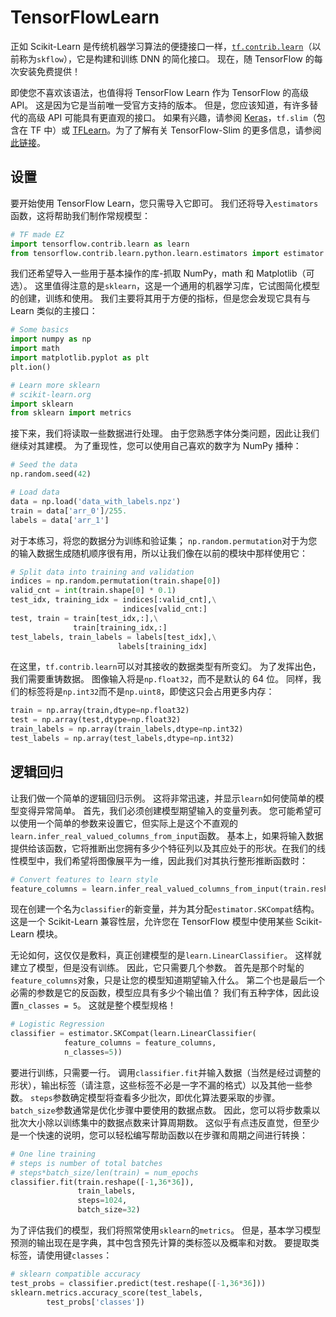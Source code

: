 # TensorFlowLearn

正如 Scikit-Learn 是传统机器学习算法的便捷接口一样，[`tf.contrib.learn`](https://github.com/tensorflow/tensorflow/tree/master/tensorflow/contrib/learn/python/learn)（以前称为`skflow`），它是构建和训练 DNN 的简化接口。 现在，随 TensorFlow 的每次安装免费提供！

即使您不喜欢该语法，也值得将 TensorFlow Learn 作为 TensorFlow 的高级 API。 这是因为它是当前唯一受官方支持的版本。 但是，您应该知道，有许多替代的高级 API 可能具有更直观的接口。 如果有兴趣，请参阅 [Keras](https://keras.io/)，`tf.slim`（包含在 TF 中）或 [TFLearn](http://tflearn.org/)。为了了解有关 TensorFlow-Slim 的更多信息，请参阅[此链接](https://github.com/tensorflow/tensorflow/tree/master/tensorflow/contrib/slim)。

## 设置

要开始使用 TensorFlow Learn，您只需导入它即可。 我们还将导入`estimators`函数，这将帮助我们制作常规模型：

```py
# TF made EZ
import tensorflow.contrib.learn as learn
from tensorflow.contrib.learn.python.learn.estimators import estimator
```

我们还希望导入一些用于基本操作的库-抓取 NumPy，math 和 Matplotlib（可选）。 这里值得注意的是`sklearn`，这是一个通用的机器学习库，它试图简化模型的创建，训练和使用。 我们主要将其用于方便的指标，但是您会发现它具有与 Learn 类似的主接口：

```py
# Some basics
import numpy as np
import math
import matplotlib.pyplot as plt
plt.ion()

# Learn more sklearn
# scikit-learn.org
import sklearn
from sklearn import metrics
```

接下来，我们将读取一些数据进行处理。 由于您熟悉字体分类问题，因此让我们继续对其建模。 为了重现性，您可以使用自己喜欢的数字为 NumPy 播种：

```py
# Seed the data
np.random.seed(42)

# Load data
data = np.load('data_with_labels.npz')
train = data['arr_0']/255.
labels = data['arr_1']
```

对于本练习，将您的数据分为训练和验证集； `np.random.permutation`对于为您的输入数据生成随机顺序很有用，所以让我们像在以前的模块中那样使用它：

```py
# Split data into training and validation
indices = np.random.permutation(train.shape[0])
valid_cnt = int(train.shape[0] * 0.1)
test_idx, training_idx = indices[:valid_cnt],\
                         indices[valid_cnt:]
test, train = train[test_idx,:],\
              train[training_idx,:]
test_labels, train_labels = labels[test_idx],\
                        labels[training_idx]
```

在这里，`tf.contrib.learn`可以对其接收的数据类型有所变幻。 为了发挥出色，我们需要重铸数据。 图像输入将是`np.float32`，而不是默认的 64 位。 同样，我们的标签将是`np.int32`而不是`np.uint8`，即使这只会占用更多内存：

```py
train = np.array(train,dtype=np.float32)
test = np.array(test,dtype=np.float32)
train_labels = np.array(train_labels,dtype=np.int32)
test_labels = np.array(test_labels,dtype=np.int32)
```

## 逻辑回归

让我们做一个简单的逻辑回归示例。 这将非常迅速，并显示`learn`如何使简单的模型变得异常简单。 首先，我们必须创建模型期望输入的变量列表。 您可能希望可以使用一个简单的参数来设置它，但实际上是这个不直观的`learn.infer_real_valued_columns_from_input`函数。 基本上，如果将输入数据提供给该函数，它将推断出您拥有多少个特征列以及其应处于的形状。在我们的线性模型中，我们希望将图像展平为一维，因此我们对其执行整形推断函数时：

```py
# Convert features to learn style
feature_columns = learn.infer_real_valued_columns_from_input(train.reshape([-1,36*36]))
```

现在创建一个名为`classifier`的新变量，并为其分配`estimator.SKCompat`结构。 这是一个 Scikit-Learn 兼容性层，允许您在 TensorFlow 模型中使用某些 Scikit-Learn 模块。

无论如何，这仅仅是敷料，真正创建模型的是`learn.LinearClassifier`。 这样就建立了模型，但是没有训练。 因此，它只需要几个参数。 首先是那个时髦的`feature_columns`对象，只是让您的模型知道期望输入什么。 第二个也是最后一个必需的参数是它的反函数，模型应具有多少个输出值？ 我们有五种字体，因此设置`n_classes = 5`。 这就是整个模型规格！

```py
# Logistic Regression
classifier = estimator.SKCompat(learn.LinearClassifier(
            feature_columns = feature_columns,
            n_classes=5))
```

要进行训练，只需要一行。 调用`classifier.fit`并输入数据（当然是经过调整的形状），输出标签（请注意，这些标签不必是一字不漏的格式）以及其他一些参数。 `steps`参数确定模型将查看多少批次，即优化算法要采取的步骤。 `batch_size`参数通常是优化步骤中要使用的数据点数。 因此，您可以将步数乘以批次大小除以训练集中的数据点数来计算周期数。 这似乎有点违反直觉，但至少是一个快速的说明，您可以轻松编写帮助函数以在步骤和周期之间进行转换：

```py
# One line training
# steps is number of total batches
# steps*batch_size/len(train) = num_epochs
classifier.fit(train.reshape([-1,36*36]),
               train_labels,
               steps=1024,
               batch_size=32)
```

为了评估我们的模型，我们将照常使用`sklearn`的`metrics`。 但是，基本学习模型预测的输出现在是字典，其中包含预先计算的类标签以及概率和对数。 要提取类标签，请使用键`classes`：

```py
# sklearn compatible accuracy
test_probs = classifier.predict(test.reshape([-1,36*36]))
sklearn.metrics.accuracy_score(test_labels,
        test_probs['classes'])
```